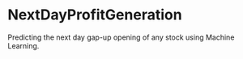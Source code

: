 # NextDayProfitGeneration
Predicting the next day gap-up opening of any stock using Machine Learning.
